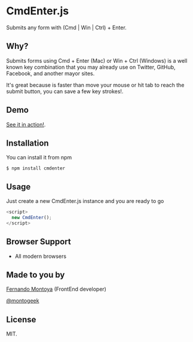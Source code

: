 # CmdEnter.js

Submits any form with (Cmd | Win | Ctrl) + Enter.

## Why?

Submits forms using Cmd + Enter (Mac) or Win + Ctrl (Windows) is a well known key combination that you may already use on Twitter, GitHub, Facebook, and another mayor sites.

It's great because is faster than move your mouse or hit tab to reach the submit button, you can save a few key strokes!.

## Demo

[See it in action!](https://montogeek.github.io/cmd-enter/).

## Installation

You can install it from npm

    $ npm install cmdenter

## Usage

Just create a new CmdEnter.js instance and you are ready to go

```javascript
<script>
  new CmdEnter();
</script>
```

## Browser Support

- All modern browsers

## Made to you by
[Fernando Montoya](http://github.com/montogeek) (FrontEnd developer)

[@montogeek](http://twitter.com/montogeek)

## License
MIT.